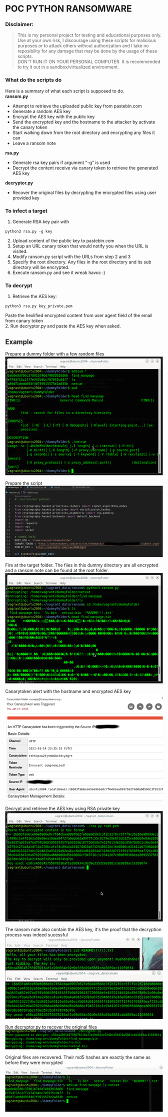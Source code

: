 # POC PYTHON RANSOMWARE
### Disclaimer:
> This is my personal project for testing and educational purposes only.\
> Use at your own risk, I discourage using these scripts for malicious purposes or to attack others without  authorization and I take no reposibility for any damage that may be done by the usage of these scripts.\
> DON'T RUN IT ON YOUR PERSONAL COMPUTER. It is recommended to try it out in a sandbox/virtualized environment.
### What do the scripts do
Here is a summary of what each script is supposed to do.\
**ransom.py**
- Attempt to retrieve the uploaded public key from pastebin.com
- Generate a random AES key
- Encrypt the AES key with the public key
- Send the encrypted key and the hostname to the attacker by activate the canary token
- Start walking down from the root directory and encrypting any files it can
- Leave a ransom note 

**rsa.py**
- Generate rsa key pairs if argument "-g" is used
- Decrypt the content receive via canary token to retrieve the generated AES key 

**decryptor.py**
- Recover the original files by decrypting the encrypted files using user provided key

### To infect a target
1. Generate RSA key pair with
```
python3 rsa.py -g key
```
2. Upload content of the public key to pastebin.com
3. Setup an URL canary token that would notify you when the URL is visited. 
4. Modify ransom.py script with the URLs  from step 2 and 3
5. Specify the root directory. Any files in the root directory and its sub directory will be encrypted.
6. Execute ransom.py and see it wreak havoc :)
### To decrypt
1. Retrieve the AES key:
```
python3 rsa.py key_private.pem
```
Paste the hexlified encrypted content from user agent field of the email from canary token\
2. Run decryptor.py and paste the AES key when asked.

## Example
Prepare a dummy folder with a few random files
<img src='./screenshots/screenshot1.png'>

Prepare the script 
<img src='./screenshots/screenshot2.png'>

Fire at the target folder. The files in this dummy directory are all encrypted and a ransom note can be found at the root folder.
<img src='./screenshots/screenshot3.png'>

Canarytoken alert with the hostname and encrypted AES key 
<img src='./screenshots/screenshot4.png'>

Decrypt and retrieve the AES key using RSA private key
<img src='./screenshots/screenshot5.png'>

The ransom note also contain the AES key, it's the proof that the decryption process was indeed sucessful
<img src='./screenshots/screenshot6.png'>

Run decryptor.py to recover the original files
<img src='./screenshots/screenshot7.png'>

Original files are recovered. Their md5 hashes are exactly the same as before they were encrypted
<img src='./screenshots/screenshot8.png'>